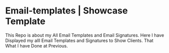 # Email-templates | Showcase Template
This Repo is about my All Email Templates and Email Signatures. Here I have Displayed my alll Email Templates and Signatures to Show Clients. That What I have Done at Previous.
